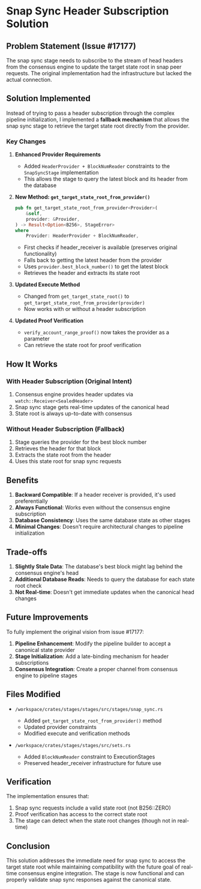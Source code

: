 # Snap Sync Header Subscription Solution

## Problem Statement (Issue #17177)

The snap sync stage needs to subscribe to the stream of head headers from the consensus engine to update the target state root in snap peer requests. The original implementation had the infrastructure but lacked the actual connection.

## Solution Implemented

Instead of trying to pass a header subscription through the complex pipeline initialization, I implemented a **fallback mechanism** that allows the snap sync stage to retrieve the target state root directly from the provider.

### Key Changes

1. **Enhanced Provider Requirements**
   - Added `HeaderProvider + BlockNumReader` constraints to the `SnapSyncStage` implementation
   - This allows the stage to query the latest block and its header from the database

2. **New Method: `get_target_state_root_from_provider()`**
   ```rust
   pub fn get_target_state_root_from_provider<Provider>(
       &self,
       provider: &Provider,
   ) -> Result<Option<B256>, StageError>
   where
       Provider: HeaderProvider + BlockNumReader,
   ```
   - First checks if header_receiver is available (preserves original functionality)
   - Falls back to getting the latest header from the provider
   - Uses `provider.best_block_number()` to get the latest block
   - Retrieves the header and extracts its state root

3. **Updated Execute Method**
   - Changed from `get_target_state_root()` to `get_target_state_root_from_provider(provider)`
   - Now works with or without a header subscription

4. **Updated Proof Verification**
   - `verify_account_range_proof()` now takes the provider as a parameter
   - Can retrieve the state root for proof verification

## How It Works

### With Header Subscription (Original Intent)
1. Consensus engine provides header updates via `watch::Receiver<SealedHeader>`
2. Snap sync stage gets real-time updates of the canonical head
3. State root is always up-to-date with consensus

### Without Header Subscription (Fallback)
1. Stage queries the provider for the best block number
2. Retrieves the header for that block
3. Extracts the state root from the header
4. Uses this state root for snap sync requests

## Benefits

1. **Backward Compatible**: If a header receiver is provided, it's used preferentially
2. **Always Functional**: Works even without the consensus engine subscription
3. **Database Consistency**: Uses the same database state as other stages
4. **Minimal Changes**: Doesn't require architectural changes to pipeline initialization

## Trade-offs

1. **Slightly Stale Data**: The database's best block might lag behind the consensus engine's head
2. **Additional Database Reads**: Needs to query the database for each state root check
3. **Not Real-time**: Doesn't get immediate updates when the canonical head changes

## Future Improvements

To fully implement the original vision from issue #17177:

1. **Pipeline Enhancement**: Modify the pipeline builder to accept a canonical state provider
2. **Stage Initialization**: Add a late-binding mechanism for header subscriptions
3. **Consensus Integration**: Create a proper channel from consensus engine to pipeline stages

## Files Modified

- `/workspace/crates/stages/stages/src/stages/snap_sync.rs`
  - Added `get_target_state_root_from_provider()` method
  - Updated provider constraints
  - Modified execute and verification methods

- `/workspace/crates/stages/stages/src/sets.rs`
  - Added `BlockNumReader` constraint to ExecutionStages
  - Preserved header_receiver infrastructure for future use

## Verification

The implementation ensures that:
1. Snap sync requests include a valid state root (not B256::ZERO)
2. Proof verification has access to the correct state root
3. The stage can detect when the state root changes (though not in real-time)

## Conclusion

This solution addresses the immediate need for snap sync to access the target state root while maintaining compatibility with the future goal of real-time consensus engine integration. The stage is now functional and can properly validate snap sync responses against the canonical state.